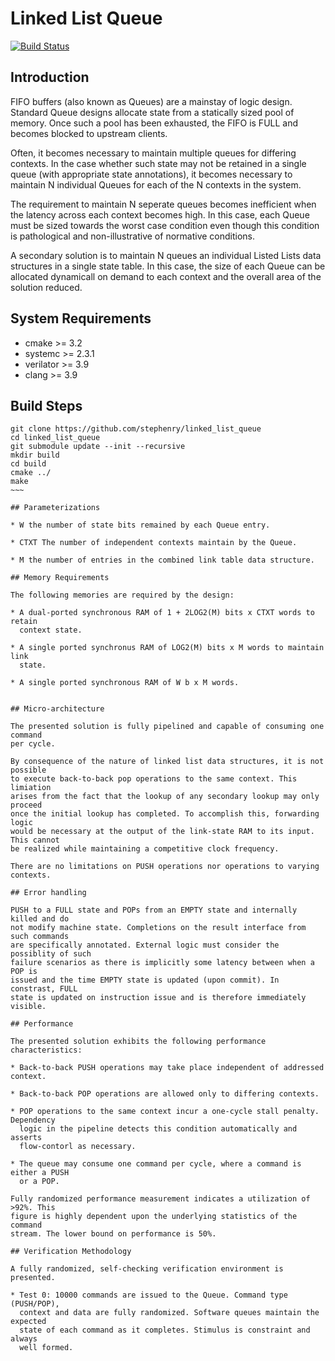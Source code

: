 # Linked List Queue

[![Build Status](https://travis-ci.org/stephenry/linked_list_queue.svg?branch=master)](https://travis-ci.org/stephenry/linked_list_queue)

## Introduction

FIFO buffers (also known as Queues) are a mainstay of logic design. Standard
Queue designs allocate state from a statically sized pool of memory. Once such a
pool has been exhausted, the FIFO is FULL and becomes blocked to upstream
clients.

Often, it becomes necessary to maintain multiple queues for differing
contexts. In the case whether such state may not be retained in a single queue
(with appropriate state annotations), it becomes necessary to maintain N
individual Queues for each of the N contexts in the system.

The requirement to maintain N seperate queues becomes inefficient when the
latency across each context becomes high. In this case, each Queue must be sized
towards the worst case condition even though this condition is pathological and
non-illustrative of normative conditions.

A secondary solution is to maintain N queues an individual Listed Lists data
structures in a single state table. In this case, the size of each Queue can be
allocated dynamicall on demand to each context and the overall area of the
solution reduced.

## System Requirements
* cmake >= 3.2
* systemc >= 2.3.1
* verilator >= 3.9
* clang >= 3.9

## Build Steps
~~~~
git clone https://github.com/stephenry/linked_list_queue
cd linked_list_queue
git submodule update --init --recursive
mkdir build
cd build
cmake ../
make
~~~

## Parameterizations

* W the number of state bits remained by each Queue entry.

* CTXT The number of independent contexts maintain by the Queue.

* M the number of entries in the combined link table data structure.

## Memory Requirements

The following memories are required by the design:

* A dual-ported synchronous RAM of 1 + 2LOG2(M) bits x CTXT words to retain
  context state.

* A single ported synchronus RAM of LOG2(M) bits x M words to maintain link
  state.

* A single ported synchronous RAM of W b x M words.


## Micro-architecture

The presented solution is fully pipelined and capable of consuming one command
per cycle.

By consequence of the nature of linked list data structures, it is not possible
to execute back-to-back pop operations to the same context. This limiation
arises from the fact that the lookup of any secondary lookup may only proceed
once the initial lookup has completed. To accomplish this, forwarding logic
would be necessary at the output of the link-state RAM to its input. This cannot
be realized while maintaining a competitive clock frequency.

There are no limitations on PUSH operations nor operations to varying contexts.

## Error handling

PUSH to a FULL state and POPs from an EMPTY state and internally killed and do
not modify machine state. Completions on the result interface from such commands
are specifically annotated. External logic must consider the possiblity of such
failure scenarios as there is implicitly some latency between when a POP is
issued and the time EMPTY state is updated (upon commit). In constrast, FULL
state is updated on instruction issue and is therefore immediately visible.

## Performance

The presented solution exhibits the following performance characteristics:

* Back-to-back PUSH operations may take place independent of addressed context.

* Back-to-back POP operations are allowed only to differing contexts.

* POP operations to the same context incur a one-cycle stall penalty. Dependency
  logic in the pipeline detects this condition automatically and asserts
  flow-contorl as necessary.

* The queue may consume one command per cycle, where a command is either a PUSH
  or a POP.

Fully randomized performance measurement indicates a utilization of >92%. This
figure is highly dependent upon the underlying statistics of the command
stream. The lower bound on performance is 50%.

## Verification Methodology

A fully randomized, self-checking verification environment is presented.

* Test 0: 10000 commands are issued to the Queue. Command type (PUSH/POP),
  context and data are fully randomized. Software queues maintain the expected
  state of each command as it completes. Stimulus is constraint and always
  well formed.
